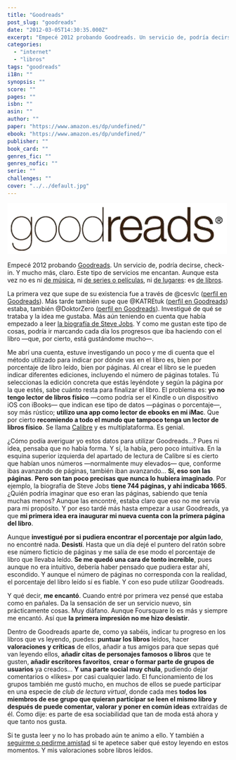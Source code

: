 ```yaml
---
title: "Goodreads"
post_slug: "goodreads"
date: "2012-03-05T14:30:35.000Z"
excerpt: "Empecé 2012 probando Goodreads. Un servicio de, podría decirse, check-in. Y mucho más claro. Este tipo de servicios me encantan. Aunque esta vez no es ni de música, ni de series o películas, ni de lugares: es de libros..."
categories: 
  - "internet"
  - "libros"
tags: "goodreads"
i18n: ""
synopsis: ""
score: ""
pages: ""
isbn: ""
asin: ""
author: ""
paper: "https://www.amazon.es/dp/undefined/"
ebook: "https://www.amazon.es/dp/undefined/"
publisher: ""
book_card: ""
genres_fic: ""
genres_nofic: ""
serie: ""
challenges: ""
cover: "../../default.jpg"
---
```


![](images/goodreads.png "goodreads")

Empecé 2012 probando [Goodreads](http://www.goodreads.com). Un servicio de, podría decirse, check-in. Y mucho más, claro. Este tipo de servicios me encantan. Aunque esta vez no es ni [de música](http://www.lastfm.es/user/fjpalacios), ni [de series o películas](http://gomiso.com/u/fjpalacios), ni [de lugares](https://es.foursquare.com/fjpalacios): es [de libros](http://goodreads.com/fjpalacios).

La primera vez que supe de su existencia fue a través de @cesvlc ([perfil en Goodreads](http://goodreads.com/cesvlc)). Más tarde también supe que @KATREtuk ([perfil en Goodreads](http://goodreads.com/katreyuk)) estaba, también @DoktorZero ([perfil en Goodreads](http://www.goodreads.com/user/show/6969409-juanfran)). Investigué de qué se trataba y la idea me gustaba. Más aún teniendo en cuenta que había empezado a leer [la biografía de Steve Jobs](http://www.goodreads.com/book/show/12966768-steve-jobs). Y como me gustan este tipo de cosas, podría ir marcando cada día los progresos que iba haciendo con el libro —que, por cierto, está gustándome mucho—.

Me abrí una cuenta, estuve investigando un poco y me di cuenta que el método utilizado para indicar por dónde vas en el libro es, bien por porcentaje de libro leído, bien por páginas. Al crear el libro se le pueden indicar diferentes ediciones, incluyendo el número de páginas totales. Tú seleccionas la edición concreta que estás leyéndote y según la página por la que estés, sabe cuánto resta para finalizar el libro. El problema es: **yo no tengo lector de libros físico** —como podría ser el Kindle o un dispositivo iOS con iBooks— que indican ese tipo de datos —páginas o porcentaje—, soy más rústico; **utilizo una app como lector de ebooks en mi iMac**. Que por cierto **recomiendo a todo el mundo que tampoco tenga un lector de libros físico**. Se llama [Calibre](http://calibre-ebook.com) y es multiplataforma. Es genial.

¿Cómo podía averiguar yo estos datos para utilizar Goodreads...? Pues ni idea, pensaba que no había forma. Y sí, la había, pero poco intuitiva. En la esquina superior izquierda del apartado de lectura de Calibre sí es cierto que habían unos números —normalmente muy elevados— que, conforme ibas avanzando de páginas, también iban avanzando... **Sí, eso son las páginas**. **Pero son tan poco precisas que nunca lo hubiera imaginado**. Por ejemplo, la biografía de Steve Jobs **tiene 744 páginas, y ahí indicaba 1665**. ¿Quién podría imaginar que eso eran las páginas, sabiendo que tenía muchas menos? Aunque las encontré, estaba claro que eso no me servía para mi propósito. Y por eso tardé más hasta empezar a usar Goodreads, ya que **mi primera idea era inaugurar mi nueva cuenta con la primera página del libro**.

Aunque **investigué por si pudiera encontrar el porcentaje por algún lado**, no encontré nada. **Desistí**. Hasta que un día dejé el puntero del ratón sobre ese número ficticio de páginas y me salía de ese modo el porcentaje de libro que llevaba leído. **Se me quedó una cara de tonto increíble**, pues aunque no era intuitivo, debería haber pensado que pudiera estar ahí, escondido. Y aunque el número de páginas no corresponda con la realidad, el porcentaje del libro leído sí es fiable. Y con eso pude utilizar Goodreads.

Y qué decir, **me encantó**. Cuando entré por primera vez pensé que estaba como en pañales. Da la sensación de ser un servicio nuevo, sin prácticamente cosas. Muy diáfano. Aunque Foursquare lo es más y siempre me encantó. Así que **la primera impresión no me hizo desistir**.

Dentro de Goodreads aparte de, como ya sabéis, indicar tu progreso en los libros que vs leyendo, puedes: **puntuar los libros** leídos, hacer **valoraciones y críticas** de ellos, añadir a tus amigos para que sepas qué van leyendo ellos, **añadir citas de personajes famosos o libros** que te gusten, **añadir escritores favoritos**, **crear o formar parte de grupos de usuarios** ya creados... **Y una parte social muy chula**, pudiendo dejar comentarios o «likes» por casi cualquier lado. El funcionamiento de los grupos también me gustó mucho, en muchos de ellos se puede participar en una especie de _club de lectura virtual_, donde cada mes **todos los miembros de ese grupo que quieran participar se leen el mismo libro y después de puede comentar, valorar y poner en común ideas** extraídas de él. Como dije: es parte de esa sociabilidad que tan de moda está ahora y que tanto nos gusta.

Si te gusta leer y no lo has probado aún te animo a ello. Y también a [seguirme o pedirme amistad](http://goodreads.com/fjpalacios) si te apetece saber qué estoy leyendo en estos momentos. Y mis valoraciones sobre libros leídos.
